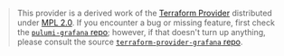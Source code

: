 > This provider is a derived work of the [Terraform Provider](https://github.com/terraform-providers/terraform-provider-grafana)
> distributed under [MPL 2.0](https://www.mozilla.org/en-US/MPL/2.0/). If you encounter a bug or missing feature,
> first check the [`pulumi-grafana` repo](/issues); however, if that doesn't turn up anything,
> please consult the source [`terraform-provider-grafana` repo](https://github.com/terraform-providers/terraform-provider-grafana/issues).
